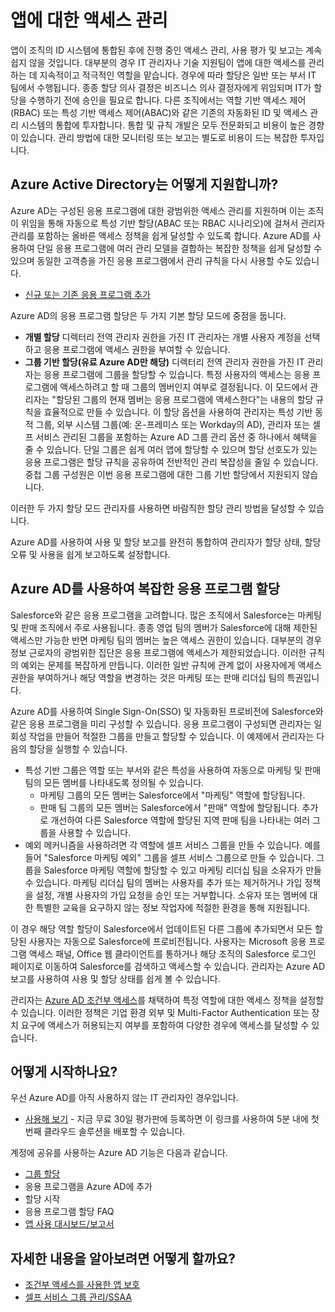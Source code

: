 <properties
  pageTitle="Azure AD를 사용하는 앱에 대한 액세스 관리 | Microsoft Azure"
  description="Azure Active Directory는 조직이 앱을 각 사용자가 액세스할 수 있도록 지정하는 방법을 설명합니다."
  services="active-directory"
  documentationCenter=""
  authors="msStevenPo"
  manager="stevenpo"
  editor=""/>

 <tags
  ms.service="active-directory"
  ms.workload="identity"
  ms.tgt_pltfrm="na"
  ms.devlang="na"
  ms.topic="article"
  ms.date="12/08/2015"
  ms.author="stevenpo"/>


# 앱에 대한 액세스 관리

앱이 조직의 ID 시스템에 통합된 후에 진행 중인 액세스 관리, 사용 평가 및 보고는 계속 쉽지 않을 것입니다. 대부분의 경우 IT 관리자나 기술 지원팀이 앱에 대한 액세스를 관리하는 데 지속적이고 적극적인 역할을 맡습니다. 경우에 따라 할당은 일반 또는 부서 IT 팀에서 수행됩니다. 종종 할당 의사 결정은 비즈니스 의사 결정자에게 위임되며 IT가 할당을 수행하기 전에 승인을 필요로 합니다. 다른 조직에서는 역할 기반 액세스 제어(RBAC) 또는 특성 기반 액세스 제어(ABAC)와 같은 기존의 자동화된 ID 및 액세스 관리 시스템의 통합에 투자합니다. 통합 및 규칙 개발은 모두 전문화되고 비용이 높은 경향이 있습니다. 관리 방법에 대한 모니터링 또는 보고는 별도로 비용이 드는 복잡한 투자입니다.

## Azure Active Directory는 어떻게 지원합니까?

 Azure AD는 구성된 응용 프로그램에 대한 광범위한 액세스 관리를 지원하며 이는 조직이 위임을 통해 자동으로 특성 기반 할당(ABAC 또는 RBAC 시나리오)에 걸쳐서 관리자 관리를 포함하는 올바른 액세스 정책을 쉽게 달성할 수 있도록 합니다. Azure AD를 사용하여 단일 응용 프로그램에 여러 관리 모델을 결합하는 복잡한 정책을 쉽게 달성할 수 있으며 동일한 고객층을 가진 응용 프로그램에서 관리 규칙을 다시 사용할 수도 있습니다.

 - [신규 또는 기존 응용 프로그램 추가](active-directory-sso-integrate-saas-apps.md)


 Azure AD의 응용 프로그램 할당은 두 가지 기본 할당 모드에 중점을 둡니다.

- **개별 할당** 디렉터리 전역 관리자 권한을 가진 IT 관리자는 개별 사용자 계정을 선택하고 응용 프로그램에 액세스 권한을 부여할 수 있습니다.
- **그룹 기반 할당(유료 Azure AD만 해당)** 디렉터리 전역 관리자 권한을 가진 IT 관리자는 응용 프로그램에 그룹을 할당할 수 있습니다. 특정 사용자의 액세스는 응용 프로그램에 액세스하려고 할 때 그룹의 멤버인지 여부로 결정됩니다. 이 모드에서 관리자는 "할당된 그룹의 현재 멤버는 응용 프로그램에 액세스한다"는 내용의 할당 규칙을 효율적으로 만들 수 있습니다. 이 할당 옵션을 사용하여 관리자는 특성 기반 동적 그룹, 외부 시스템 그룹(예: 온-프레미스 또는 Workday의 AD), 관리자 또는 셀프 서비스 관리된 그룹을 포함하는 Azure AD 그룹 관리 옵션 중 하나에서 혜택을 줄 수 있습니다. 단일 그룹은 쉽게 여러 앱에 할당할 수 있으며 할당 선호도가 있는 응용 프로그램은 할당 규칙을 공유하여 전반적인 관리 복잡성을 줄일 수 있습니다. 중첩 그룹 구성원은 이번 응용 프로그램에 대한 그룹 기반 할당에서 지원되지 않습니다.

이러한 두 가지 할당 모드 관리자를 사용하면 바람직한 할당 관리 방법을 달성할 수 있습니다.

Azure AD를 사용하여 사용 및 할당 보고를 완전히 통합하여 관리자가 할당 상태, 할당 오류 및 사용을 쉽게 보고하도록 설정합니다.

## Azure AD를 사용하여 복잡한 응용 프로그램 할당

Salesforce와 같은 응용 프로그램을 고려합니다. 많은 조직에서 Salesforce는 마케팅 및 판매 조직에서 주로 사용됩니다. 종종 영업 팀의 멤버가 Salesforce에 대해 제한된 액세스만 가능한 반면 마케팅 팀의 멤버는 높은 액세스 권한이 있습니다. 대부분의 경우 정보 근로자의 광범위한 집단은 응용 프로그램에 액세스가 제한되었습니다. 이러한 규칙의 예외는 문제를 복잡하게 만듭니다. 이러한 일반 규칙에 관계 없이 사용자에게 액세스 권한을 부여하거나 해당 역할을 변경하는 것은 마케팅 또는 판매 리더십 팀의 특권입니다.

Azure AD를 사용하여 Single Sign-On(SSO) 및 자동화된 프로비전에 Salesforce와 같은 응용 프로그램을 미리 구성할 수 있습니다. 응용 프로그램이 구성되면 관리자는 일회성 작업을 만들어 적절한 그룹을 만들고 할당할 수 있습니다. 이 예제에서 관리자는 다음의 할당을 실행할 수 있습니다.

- 특성 기반 그룹은 역할 또는 부서와 같은 특성을 사용하여 자동으로 마케팅 및 판매 팀의 모든 멤버를 나타내도록 정의될 수 있습니다.
    - 마케팅 그룹의 모든 멤버는 Salesforce에서 "마케팅" 역할에 할당됩니다.
    - 판매 팀 그룹의 모든 멤버는 Salesforce에서 "판매" 역할에 할당됩니다. 추가로 개선하여 다른 Salesforce 역할에 할당된 지역 판매 팀을 나타내는 여러 그룹을 사용할 수 있습니다.
- 예외 메커니즘을 사용하려면 각 역할에 셀프 서비스 그룹을 만들 수 있습니다. 예를 들어 "Salesforce 마케팅 예외" 그룹을 셀프 서비스 그룹으로 만들 수 있습니다. 그룹을 Salesforce 마케팅 역할에 할당할 수 있고 마케팅 리더십 팀을 소유자가 만들 수 있습니다. 마케팅 리더십 팀의 멤버는 사용자를 추가 또는 제거하거나 가입 정책을 설정, 개별 사용자의 가입 요청을 승인 또는 거부합니다. 소유자 또는 멤버에 대한 특별한 교육을 요구하지 않는 정보 작업자에 적절한 환경을 통해 지원됩니다.

이 경우 해당 역할 할당이 Salesforce에서 업데이트된 다른 그룹에 추가되면서 모든 할당된 사용자는 자동으로 Salesforce에 프로비전됩니다. 사용자는 Microsoft 응용 프로그램 액세스 패널, Office 웹 클라이언트를 통하거나 해당 조직의 Salesforce 로그인 페이지로 이동하여 Salesforce를 검색하고 액세스할 수 있습니다. 관리자는 Azure AD 보고를 사용하여 사용 및 할당 상태를 쉽게 볼 수 있습니다.

 관리자는 [Azure AD 조건부 액세스](active-directory-conditional-access.md)를 채택하여 특정 역할에 대한 액세스 정책을 설정할 수 있습니다. 이러한 정책은 기업 환경 외부 및 Multi-Factor Authentication 또는 장치 요구에 액세스가 허용되는지 여부를 포함하여 다양한 경우에 액세스를 달성할 수 있습니다.

## 어떻게 시작하나요?

우선 Azure AD를 아직 사용하지 않는 IT 관리자인 경우입니다.

 - [사용해 보기](https://azure.microsoft.com/trial/get-started-active-directory/) - 지금 무료 30일 평가판에 등록하면 이 링크를 사용하여 5분 내에 첫 번째 클라우드 솔루션을 배포할 수 있습니다.

계정에 공유를 사용하는 Azure AD 기능은 다음과 같습니다.

- [그룹 할당](active-directory-accessmanagement-self-service-group-management.md)
- 응용 프로그램을 Azure AD에 추가
- 할당 시작
- 응용 프로그램 할당 FAQ
- [앱 사용 대시보드/보고서](active-directory-passwords-get-insights.md)

## 자세한 내용을 알아보려면 어떻게 할까요?

- [조건부 액세스를 사용한 앱 보호](active-directory-conditional-access.md)
- [셀프 서비스 그룹 관리/SSAA](active-directory-accessmanagement-self-service-group-management.md)

<!---HONumber=AcomDC_1210_2015-->